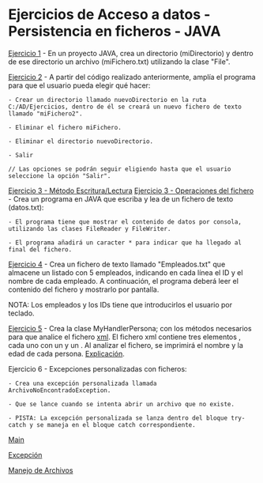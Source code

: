 # Ejercicios de Acceso a datos - Persistencia en ficheros - JAVA


[Ejercicio 1](Propuesta_de_ejercicio_01.java) - En un proyecto JAVA, crea un directorio (miDirectorio) y dentro de ese directorio un archivo (miFichero.txt) utilizando la clase "File".

[Ejercicio 2](Propuesta_de_ejercicio_02.java) - A partir del código realizado anteriormente, amplía el programa para que el usuario pueda elegir qué hacer:

    - Crear un directorio llamado nuevoDirectorio en la ruta C:/AD/Ejercicios, dentro de él se creará un nuevo fichero de texto llamado "miFichero2".

    - Eliminar el fichero miFichero.

    - Eliminar el directorio nuevoDirectorio.

    - Salir

    // Las opciones se podrán seguir eligiendo hasta que el usuario seleccione la opción "Salir".

[Ejercicio 3 - Método Escritura/Lectura](Propuesta_de_ejercicio_03/Propuesta_de_ejercicio_03_EscrituraLecturaMain.java) [Ejercicio 3 - Operaciones del fichero](Propuesta_de_ejercicio_03/Propuesta_de_ejercicio_03_OperacionesFichero.java) - Crea un programa en JAVA que escriba y lea de un fichero de texto (datos.txt): 

    - El programa tiene que mostrar el contenido de datos por consola, utilizando las clases FileReader y FileWriter. 
    
    - El programa añadirá un caracter * para indicar que ha llegado al final del fichero.

[Ejercicio 4](Propuesta_de_ejercicio_04.java) - Crea un fichero de texto llamado "Empleados.txt" que almacene un listado con 5 empleados, indicando en cada línea el ID y el nombre de cada empleado. A continuación, el programa deberá leer el contenido del fichero y mostrarlo por pantalla. 

NOTA: Los empleados y los IDs tiene que introducirlos el usuario por teclado.

[Ejercicio 5](Propuesta_de_ejercicio_05/UF_01_Persistencia_en_ficheros/Propuesta_de_ejercicio_05.java) - Crea la clase MyHandlerPersona; con los métodos necesarios para que analice el fichero [xml](Propuesta_de_ejercicio_05/miDirectorio/xml). El fichero xml contiene tres elementos <person>, cada uno con un <name> y un <age>. Al analizar el fichero, se imprimirá el nombre y la edad de cada persona. [Explicación](Propuesta_de_ejercicio_05/UF_01_Persistencia_en_ficheros/Explicacion.txt).

Ejercicio 6 - Excepciones personalizadas con ficheros:

    - Crea una excepción personalizada llamada ArchivoNoEncontradoException.

    - Que se lance cuando se intenta abrir un archivo que no existe.

    - PISTA: La excepción personalizada se lanza dentro del bloque try-catch y se maneja en el bloque catch correspondiente. 

[Main](Propuesta_de_ejercicio_06/UF_01_Persistencia_en_ficheros/Propuesta_de_ejercicio_06_Main.java)

[Excepción](Propuesta_de_ejercicio_06/UF_01_Persistencia_en_ficheros/Ejercicio06ArchivoNoEncontradoException.java)
    
[Manejo de Archivos](Propuesta_de_ejercicio_06/UF_01_Persistencia_en_ficheros/Propuesta_de_ejercicio_06_Main.java)

